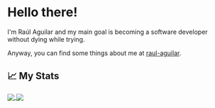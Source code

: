 # Hello there! 

I'm Raúl Aguilar and my main goal is becoming a software developer without dying while trying.

Anyway, you can find some things about me at <a href="https://raul-aguilar.netlify.app/">raul-aguilar</a>.


## &#x1f4c8; My Stats
<a href="#">
  <img align="center" src="https://github-readme-stats.vercel.app/api/top-langs/?username=raulwwq0&theme=merko&hide_border=true&layout=compact&card_width=250" />
</a>
<a href="#">
  <img align="center" src="https://github-readme-stats.vercel.app/api/?username=raulwwq0&theme=merko&hide_border=true&include_all_commits=false&count_private=true&hide=issues&show_icons=true" />
</a>

[//]: # "## 🎵 Insert a Great Song..."
[//]: # "[![Spotify](https://novatorem-raulwwq0.vercel.app/api/spotify](https://open.spotify.com/user/raulwwq0)"

